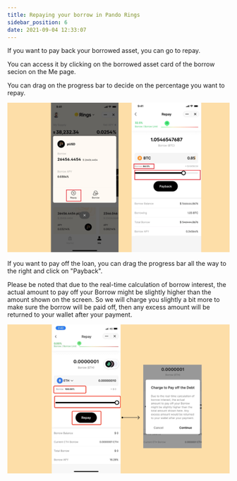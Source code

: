 ```yaml
---
title: Repaying your borrow in Pando Rings 
sidebar_position: 6
date: 2021-09-04 12:33:07
---
```


If you want to pay back your borrowed asset, you can go to repay. 

You can access it by clicking on the borrowed asset card of the borrow secion on the Me page.

You can drag on the progress bar to decide on the percentage you want to repay. 

![](../assets/repay1.jpg)

If you want to pay off the loan, you can drag the progress bar all the way to the right and click on "Payback".

Please be noted that due to the real-time calculation of borrow interest, the actual amount to pay off your Borrow might be slightly higher than the amount shown on the screen. So we will charge you slightly a bit more to make sure the borrow will be paid off, then any excess amount will be returned to your wallet after your payment. 

![](../assets/repay2.jpg)